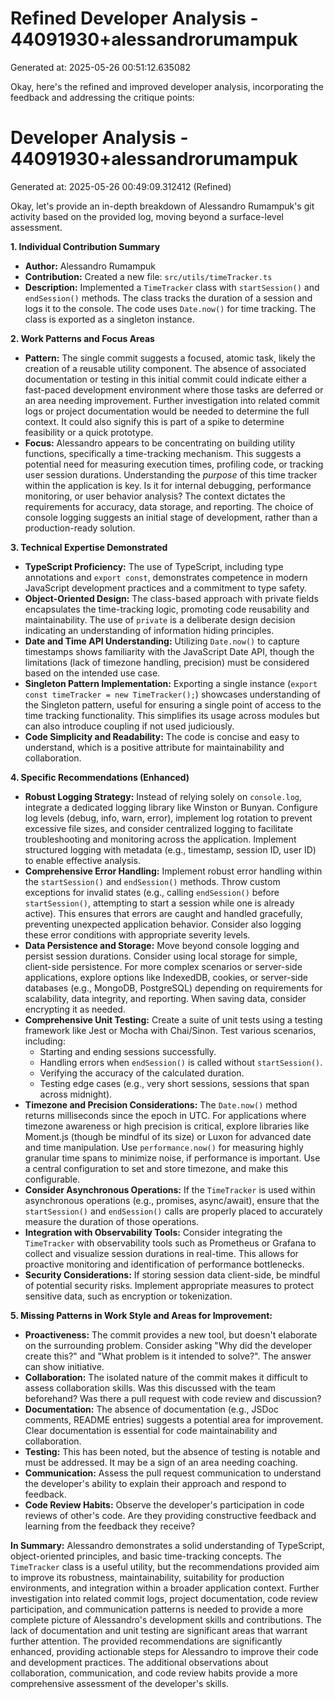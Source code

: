 # Refined Developer Analysis - 44091930+alessandrorumampuk
Generated at: 2025-05-26 00:51:12.635082

Okay, here's the refined and improved developer analysis, incorporating the feedback and addressing the critique points:

# Developer Analysis - 44091930+alessandrorumampuk
Generated at: 2025-05-26 00:49:09.312412 (Refined)

Okay, let's provide an in-depth breakdown of Alessandro Rumampuk's git activity based on the provided log, moving beyond a surface-level assessment.

**1. Individual Contribution Summary**

*   **Author:** Alessandro Rumampuk
*   **Contribution:** Created a new file: `src/utils/timeTracker.ts`
*   **Description:** Implemented a `TimeTracker` class with `startSession()` and `endSession()` methods.  The class tracks the duration of a session and logs it to the console. The code uses `Date.now()` for time tracking. The class is exported as a singleton instance.

**2. Work Patterns and Focus Areas**

*   **Pattern:** The single commit suggests a focused, atomic task, likely the creation of a reusable utility component.  The absence of associated documentation or testing in this initial commit could indicate either a fast-paced development environment where those tasks are deferred or an area needing improvement.  Further investigation into related commit logs or project documentation would be needed to determine the full context. It could also signify this is part of a spike to determine feasibility or a quick prototype.
*   **Focus:**  Alessandro appears to be concentrating on building utility functions, specifically a time-tracking mechanism. This suggests a potential need for measuring execution times, profiling code, or tracking user session durations. Understanding the *purpose* of this time tracker within the application is key. Is it for internal debugging, performance monitoring, or user behavior analysis? The context dictates the requirements for accuracy, data storage, and reporting. The choice of console logging suggests an initial stage of development, rather than a production-ready solution.

**3. Technical Expertise Demonstrated**

*   **TypeScript Proficiency:** The use of TypeScript, including type annotations and `export const`, demonstrates competence in modern JavaScript development practices and a commitment to type safety.
*   **Object-Oriented Design:** The class-based approach with private fields encapsulates the time-tracking logic, promoting code reusability and maintainability.  The use of `private` is a deliberate design decision indicating an understanding of information hiding principles.
*   **Date and Time API Understanding:** Utilizing `Date.now()` to capture timestamps shows familiarity with the JavaScript Date API, though the limitations (lack of timezone handling, precision) must be considered based on the intended use case.
*   **Singleton Pattern Implementation:** Exporting a single instance (`export const timeTracker = new TimeTracker();`) showcases understanding of the Singleton pattern, useful for ensuring a single point of access to the time tracking functionality. This simplifies its usage across modules but can also introduce coupling if not used judiciously.
*   **Code Simplicity and Readability:** The code is concise and easy to understand, which is a positive attribute for maintainability and collaboration.

**4. Specific Recommendations (Enhanced)**

*   **Robust Logging Strategy:** Instead of relying solely on `console.log`, integrate a dedicated logging library like Winston or Bunyan. Configure log levels (debug, info, warn, error), implement log rotation to prevent excessive file sizes, and consider centralized logging to facilitate troubleshooting and monitoring across the application. Implement structured logging with metadata (e.g., timestamp, session ID, user ID) to enable effective analysis.
*   **Comprehensive Error Handling:** Implement robust error handling within the `startSession()` and `endSession()` methods. Throw custom exceptions for invalid states (e.g., calling `endSession()` before `startSession()`, attempting to start a session while one is already active). This ensures that errors are caught and handled gracefully, preventing unexpected application behavior.  Consider also logging these error conditions with appropriate severity levels.
*   **Data Persistence and Storage:** Move beyond console logging and persist session durations. Consider using local storage for simple, client-side persistence. For more complex scenarios or server-side applications, explore options like IndexedDB, cookies, or server-side databases (e.g., MongoDB, PostgreSQL) depending on requirements for scalability, data integrity, and reporting. When saving data, consider encrypting it as needed.
*   **Comprehensive Unit Testing:** Create a suite of unit tests using a testing framework like Jest or Mocha with Chai/Sinon. Test various scenarios, including:
    *   Starting and ending sessions successfully.
    *   Handling errors when `endSession()` is called without `startSession()`.
    *   Verifying the accuracy of the calculated duration.
    *   Testing edge cases (e.g., very short sessions, sessions that span across midnight).
*   **Timezone and Precision Considerations:**  The `Date.now()` method returns milliseconds since the epoch in UTC. For applications where timezone awareness or high precision is critical, explore libraries like Moment.js (though be mindful of its size) or Luxon for advanced date and time manipulation. Use `performance.now()` for measuring highly granular time spans to minimize noise, if performance is important. Use a central configuration to set and store timezone, and make this configurable.
*   **Consider Asynchronous Operations:** If the `TimeTracker` is used within asynchronous operations (e.g., promises, async/await), ensure that the `startSession()` and `endSession()` calls are properly placed to accurately measure the duration of those operations.
*   **Integration with Observability Tools:** Consider integrating the `TimeTracker` with observability tools such as Prometheus or Grafana to collect and visualize session durations in real-time. This allows for proactive monitoring and identification of performance bottlenecks.
*   **Security Considerations:** If storing session data client-side, be mindful of potential security risks. Implement appropriate measures to protect sensitive data, such as encryption or tokenization.

**5. Missing Patterns in Work Style and Areas for Improvement:**

*   **Proactiveness:** The commit provides a new tool, but doesn't elaborate on the surrounding problem. Consider asking "Why did the developer create this?" and "What problem is it intended to solve?". The answer can show initiative.
*   **Collaboration:** The isolated nature of the commit makes it difficult to assess collaboration skills. Was this discussed with the team beforehand? Was there a pull request with code review and discussion?
*   **Documentation:** The absence of documentation (e.g., JSDoc comments, README entries) suggests a potential area for improvement. Clear documentation is essential for code maintainability and collaboration.
*   **Testing:** This has been noted, but the absence of testing is notable and must be addressed. It may be a sign of an area needing coaching.
*   **Communication:** Assess the pull request communication to understand the developer's ability to explain their approach and respond to feedback.
*   **Code Review Habits:** Observe the developer's participation in code reviews of other's code. Are they providing constructive feedback and learning from the feedback they receive?

**In Summary:** Alessandro demonstrates a solid understanding of TypeScript, object-oriented principles, and basic time-tracking concepts. The `TimeTracker` class is a useful utility, but the recommendations provided aim to improve its robustness, maintainability, suitability for production environments, and integration within a broader application context. Further investigation into related commit logs, project documentation, code review participation, and communication patterns is needed to provide a more complete picture of Alessandro's development skills and contributions. The lack of documentation and unit testing are significant areas that warrant further attention. The provided recommendations are significantly enhanced, providing actionable steps for Alessandro to improve their code and development practices. The additional observations about collaboration, communication, and code review habits provide a more comprehensive assessment of the developer's skills.
